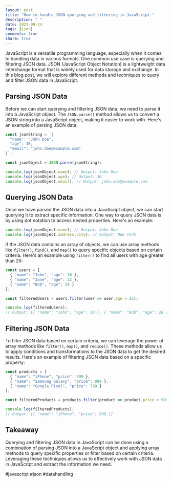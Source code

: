 ```yaml
---
layout: post
title: "How to handle JSON querying and filtering in JavaScript."
description: " "
date: 2023-09-24
tags: [json]
comments: true
share: true
---
```


JavaScript is a versatile programming language, especially when it comes to handling data in various formats. One common use case is querying and filtering JSON data. JSON (JavaScript Object Notation) is a lightweight data interchange format that is widely used for data storage and exchange. In this blog post, we will explore different methods and techniques to query and filter JSON data in JavaScript.

## Parsing JSON Data

Before we can start querying and filtering JSON data, we need to parse it into a JavaScript object. The `JSON.parse()` method allows us to convert a JSON string into a JavaScript object, making it easier to work with. Here's an example of parsing JSON data:

```javascript
const jsonString = `{
  "name": "John Doe",
  "age": 30,
  "email": "john.doe@example.com"
}`;

const jsonObject = JSON.parse(jsonString);

console.log(jsonObject.name); // Output: John Doe
console.log(jsonObject.age); // Output: 30
console.log(jsonObject.email); // Output: john.doe@example.com
```

## Querying JSON Data

Once we have parsed the JSON data into a JavaScript object, we can start querying it to extract specific information. One way to query JSON data is by using dot notation to access nested properties. Here's an example:

```javascript
console.log(jsonObject.name); // Output: John Doe
console.log(jsonObject.address.city); // Output: New York
```

If the JSON data contains an array of objects, we can use array methods like `filter()`, `find()`, and `map()` to query specific objects based on certain criteria. Here's an example using `filter()` to find all users with age greater than 25:

```javascript
const users = [
  { "name": "John", "age": 30 },
  { "name": "Jane", "age": 22 },
  { "name": "Bob", "age": 28 }
];

const filteredUsers = users.filter(user => user.age > 25);

console.log(filteredUsers);
// Output: [{ "name": "John", "age": 30 }, { "name": "Bob", "age": 28 }]
```

## Filtering JSON Data

To filter JSON data based on certain criteria, we can leverage the power of array methods like `filter()`, `map()`, and `reduce()`. These methods allow us to apply conditions and transformations to the JSON data to get the desired results. Here's an example of filtering JSON data based on a specific property:

```javascript
const products = [
  { "name": "iPhone", "price": 999 },
  { "name": "Samsung Galaxy", "price": 899 },
  { "name": "Google Pixel", "price": 799 }
];

const filteredProducts = products.filter(product => product.price > 900);

console.log(filteredProducts);
// Output: [{ "name": "iPhone", "price": 999 }]
```

## Takeaway

Querying and filtering JSON data in JavaScript can be done using a combination of parsing JSON into a JavaScript object and applying array methods to query specific properties or filter based on certain criteria. Leveraging these techniques allows us to effectively work with JSON data in JavaScript and extract the information we need.

#javascript #json #datahandling